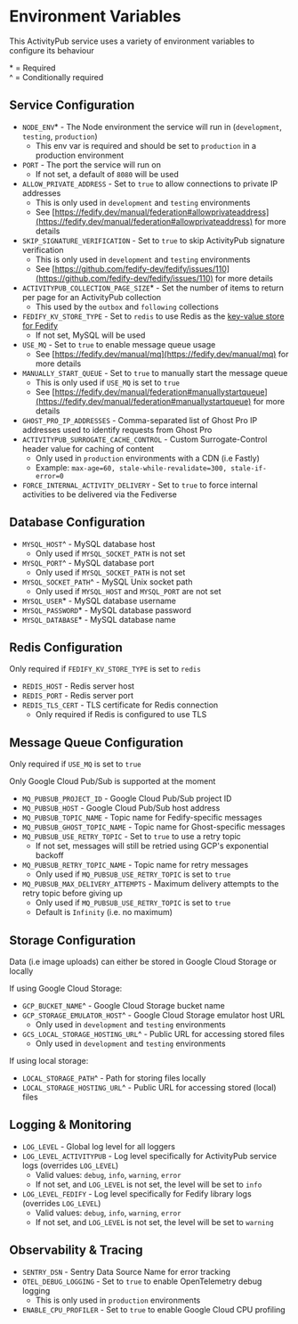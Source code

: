 # Environment Variables

This ActivityPub service uses a variety of environment variables to configure its behaviour

<p>
    * = Required
    <br />
    ^ = Conditionally required
</p>

## Service Configuration

- `NODE_ENV`* - The Node environment the service will run in (`development`, `testing`, `production`)
  - This env var is required and should be set to `production` in a production environment
- `PORT` - The port the service will run on
  - If not set, a default of `8080` will be used
- `ALLOW_PRIVATE_ADDRESS` - Set to `true` to allow connections to private IP addresses
  - This is only used in `development` and `testing` environments
  - See [https://fedify.dev/manual/federation#allowprivateaddress](https://fedify.dev/manual/federation#allowprivateaddress) for more details
- `SKIP_SIGNATURE_VERIFICATION` - Set to `true` to skip ActivityPub signature verification
  - This is only used in `development` and `testing` environments
  - See [https://github.com/fedify-dev/fedify/issues/110](https://github.com/fedify-dev/fedify/issues/110) for more details
- `ACTIVITYPUB_COLLECTION_PAGE_SIZE`* - Set the number of items to return per page for an ActivityPub collection
  - This used by the `outbox` and `following` collections
- `FEDIFY_KV_STORE_TYPE` - Set to `redis` to use Redis as the [key-value store for Fedify](https://fedify.dev/manual/kv)
  - If not set, MySQL will be used
- `USE_MQ` - Set to `true` to enable message queue usage
  - See [https://fedify.dev/manual/mq](https://fedify.dev/manual/mq) for more details
- `MANUALLY_START_QUEUE` - Set to `true` to manually start the message queue
  - This is only used if `USE_MQ` is set to `true`
  - See [https://fedify.dev/manual/federation#manuallystartqueue](https://fedify.dev/manual/federation#manuallystartqueue) for more details
- `GHOST_PRO_IP_ADDRESSES` - Comma-separated list of Ghost Pro IP addresses used to identify requests from Ghost Pro
- `ACTIVITYPUB_SURROGATE_CACHE_CONTROL` - Custom Surrogate-Control header value for caching of content
  - Only used in `production` environments with a CDN (i.e Fastly)
  - Example: `max-age=60, stale-while-revalidate=300, stale-if-error=0`
- `FORCE_INTERNAL_ACTIVITY_DELIVERY` - Set to `true` to force internal activities to be delivered via the Fediverse

## Database Configuration

- `MYSQL_HOST`^ - MySQL database host
  - Only used if `MYSQL_SOCKET_PATH` is not set
- `MYSQL_PORT`^ - MySQL database port
  - Only used if `MYSQL_SOCKET_PATH` is not set
- `MYSQL_SOCKET_PATH`^ - MySQL Unix socket path
  - Only used if `MYSQL_HOST` and `MYSQL_PORT` are not set
- `MYSQL_USER`* - MySQL database username
- `MYSQL_PASSWORD`* - MySQL database password
- `MYSQL_DATABASE`* - MySQL database name

## Redis Configuration

Only required if `FEDIFY_KV_STORE_TYPE` is set to `redis`

- `REDIS_HOST` - Redis server host
- `REDIS_PORT` - Redis server port
- `REDIS_TLS_CERT` - TLS certificate for Redis connection
  - Only required if Redis is configured to use TLS

## Message Queue Configuration

Only required if `USE_MQ` is set to `true`

Only Google Cloud Pub/Sub is supported at the moment

- `MQ_PUBSUB_PROJECT_ID` - Google Cloud Pub/Sub project ID
- `MQ_PUBSUB_HOST` - Google Cloud Pub/Sub host address
- `MQ_PUBSUB_TOPIC_NAME` - Topic name for Fedify-specific messages
- `MQ_PUBSUB_GHOST_TOPIC_NAME` - Topic name for Ghost-specific messages
- `MQ_PUBSUB_USE_RETRY_TOPIC` - Set to `true` to use a retry topic
  - If not set, messages will still be retried using GCP's exponential backoff
- `MQ_PUBSUB_RETRY_TOPIC_NAME` - Topic name for retry messages
  - Only used if `MQ_PUBSUB_USE_RETRY_TOPIC` is set to `true`
- `MQ_PUBSUB_MAX_DELIVERY_ATTEMPTS` - Maximum delivery attempts to the retry topic before giving up
  - Only used if `MQ_PUBSUB_USE_RETRY_TOPIC` is set to `true`
  - Default is `Infinity` (i.e. no maximum)

## Storage Configuration

Data (i.e image uploads) can either be stored in Google Cloud Storage or locally

If using Google Cloud Storage:

- `GCP_BUCKET_NAME`^ - Google Cloud Storage bucket name
- `GCP_STORAGE_EMULATOR_HOST`^ - Google Cloud Storage emulator host URL
  - Only used in `development` and `testing` environments
- `GCS_LOCAL_STORAGE_HOSTING_URL`^ - Public URL for accessing stored files
  - Only used in `development` and `testing` environments

If using local storage:

- `LOCAL_STORAGE_PATH`^ - Path for storing files locally
- `LOCAL_STORAGE_HOSTING_URL`^ - Public URL for accessing stored (local) files

## Logging & Monitoring

- `LOG_LEVEL` - Global log level for all loggers
- `LOG_LEVEL_ACTIVITYPUB` - Log level specifically for ActivityPub service logs (overrides `LOG_LEVEL`)
  - Valid values: `debug`, `info`, `warning`, `error`
  - If not set, and `LOG_LEVEL` is not set, the level will be set to `info`
- `LOG_LEVEL_FEDIFY` - Log level specifically for Fedify library logs (overrides `LOG_LEVEL`)
  - Valid values: `debug`, `info`, `warning`, `error`
  - If not set, and `LOG_LEVEL` is not set, the level will be set to `warning`

## Observability & Tracing

- `SENTRY_DSN` - Sentry Data Source Name for error tracking
- `OTEL_DEBUG_LOGGING` - Set to `true` to enable OpenTelemetry debug logging
  - This is only used in `production` environments
- `ENABLE_CPU_PROFILER` - Set to `true` to enable Google Cloud CPU profiling
